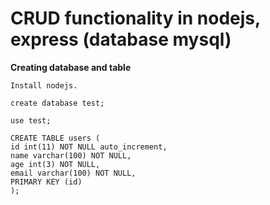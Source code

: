 CRUD functionality in nodejs, express (database mysql)
========

**Creating database and table**

```
Install nodejs.

create database test;

use test;

CREATE TABLE users (
id int(11) NOT NULL auto_increment,
name varchar(100) NOT NULL,
age int(3) NOT NULL,
email varchar(100) NOT NULL,
PRIMARY KEY (id)
);
```

